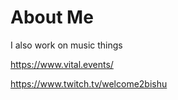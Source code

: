 # About Me

I also work on music things 

https://www.vital.events/

https://www.twitch.tv/welcome2bishu

